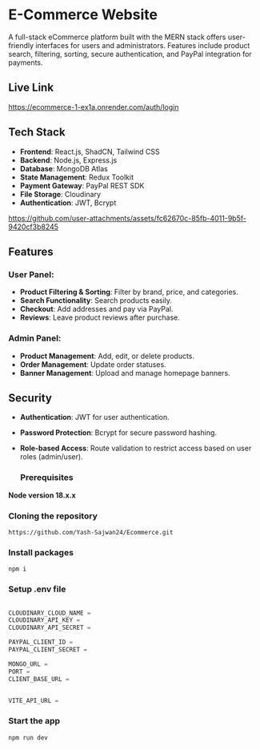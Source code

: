 # E-Commerce Website

A full-stack eCommerce platform built with the MERN stack offers user-friendly interfaces for users and administrators. Features include product search, filtering, sorting, secure authentication, and PayPal integration for payments.


## Live Link
https://ecommerce-1-ex1a.onrender.com/auth/login

## Tech Stack
- **Frontend**: React.js, ShadCN, Tailwind CSS
- **Backend**: Node.js, Express.js
- **Database**: MongoDB Atlas
- **State Management**: Redux Toolkit
- **Payment Gateway**: PayPal REST SDK
- **File Storage**: Cloudinary
- **Authentication**: JWT, Bcrypt



https://github.com/user-attachments/assets/fc62670c-85fb-4011-9b5f-9420cf3b8245



## Features

### User Panel:
- **Product Filtering & Sorting**: Filter by brand, price, and categories.
- **Search Functionality**: Search products easily.
- **Checkout**: Add addresses and pay via PayPal.
- **Reviews**: Leave product reviews after purchase.

### Admin Panel:
- **Product Management**: Add, edit, or delete products.
- **Order Management**: Update order statuses.
- **Banner Management**: Upload and manage homepage banners.

## Security
- **Authentication**: JWT for user authentication.
- **Password Protection**: Bcrypt for secure password hashing.
- **Role-based Access**: Route validation to restrict access based on user roles (admin/user).

  ### Prerequisites

**Node version 18.x.x**

### Cloning the repository

```shell
https://github.com/Yash-Sajwan24/Ecommerce.git
```

### Install packages

```shell
npm i
```

### Setup .env file


```js

CLOUDINARY_CLOUD_NAME = 
CLOUDINARY_API_KEY = 
CLOUDINARY_API_SECRET = 

PAYPAL_CLIENT_ID = 
PAYPAL_CLIENT_SECRET = 

MONGO_URL = 
PORT = 
CLIENT_BASE_URL = 


```

```js

VITE_API_URL =


```


### Start the app

```shell
npm run dev
```



